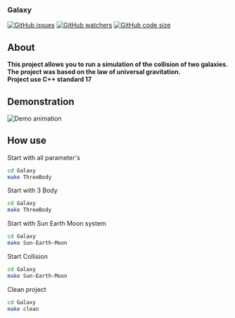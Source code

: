 ### Galaxy
[![GitHub issues](https://img.shields.io/github/issues/DinoZ1729/Galaxy)](https://github.com/DinoZ1729/Galaxy/issues)
[![GitHub watchers](https://img.shields.io/github/watchers/DinoZ1729/Galaxy?style=social&label=Watch&maxAge=2592000)](https://github.com/DinoZ1729/Galaxy/watchers/)
[![GitHub code size](https://img.shields.io/github/languages/code-size/DinoZ1729/Galaxy?style=flat)](https://github.com/DinoZ1729/Galaxy)
## About
__This project allows you to run a simulation of the collision of two galaxies. The project was based on the law of universal gravitation.__<br>
**Project use C++ standard 17**

## Demonstration
![Demo animation](https://www.youtube.com/watch?v=x62gOfZ9hCw&feature=emb_logo)

## How use
Start with all parameter's
```bash
cd Galaxy
make ThreeBody
```

Start with 3 Body
```bash
cd Galaxy
make ThreeBody
```

Start with  Sun Earth Moon system
```bash
cd Galaxy
make Sun-Earth-Moon
```

Start Collision
```bash
cd Galaxy
make Sun-Earth-Moon
```

Clean project
```bash
cd Galaxy
make clean
```